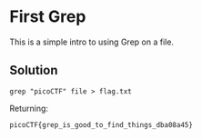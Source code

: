 # First Grep

This is a simple intro to using Grep on a file.

## Solution
```
grep "picoCTF" file > flag.txt
```

Returning:
```
picoCTF{grep_is_good_to_find_things_dba08a45}
```